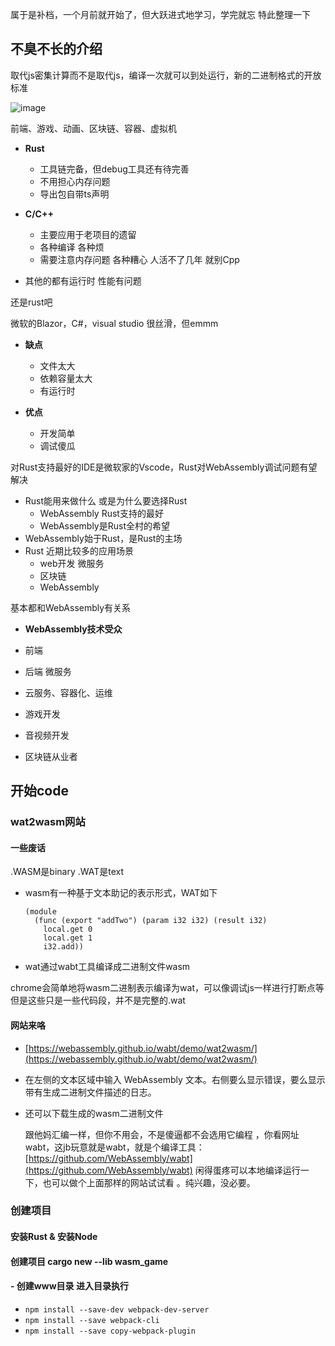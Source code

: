 属于是补档，一个月前就开始了，但大跃进式地学习，学完就忘
特此整理一下

## 不臭不长的介绍

取代js密集计算而不是取代js，编译一次就可以到处运行，新的二进制格式的开放标准

![image](https://github.com/BH3GEI/WebAssemblyLearning/assets/58540850/c70b0e61-97d1-4a16-94ba-f28c7a088d0a)

前端、游戏、动画、区块链、容器、虚拟机

- **Rust**
  - 工具链完备，但debug工具还有待完善
  - 不用担心内存问题
  - 导出包自带ts声明

- **C/C++**
  - 主要应用于老项目的遗留
  - 各种编译 各种烦
  - 需要注意内存问题 各种糟心 人活不了几年 就别Cpp

- 其他的都有运行时 性能有问题

还是rust吧

微软的Blazor，C#，visual studio 很丝滑，但emmm

- **缺点**
  - 文件太大
  - 依赖容量太大
  - 有运行时

- **优点**
  - 开发简单
  - 调试傻瓜

对Rust支持最好的IDE是微软家的Vscode，Rust对WebAssembly调试问题有望解决

- Rust能用来做什么 或是为什么要选择Rust
  - WebAssembly Rust支持的最好
  - WebAssembly是Rust全村的希望
- WebAssembly始于Rust，是Rust的主场
- Rust 近期比较多的应用场景
  - web开发 微服务
  - 区块链
  - WebAssembly

基本都和WebAssembly有关系

- **WebAssembly技术受众**

- 前端
- 后端 微服务
- 云服务、容器化、运维
- 游戏开发
- 音视频开发
- 区块链从业者
  
## 开始code
### wat2wasm网站
#### 一些废话
.WASM是binary
.WAT是text

- wasm有一种基于文本助记的表示形式，WAT如下
  ```wat
  (module
    (func (export "addTwo") (param i32 i32) (result i32)
      local.get 0
      local.get 1
      i32.add))
  ```
- wat通过wabt工具编译成二进制文件wasm

chrome会简单地将wasm二进制表示编译为wat，可以像调试js一样进行打断点等
但是这些只是一些代码段，并不是完整的.wat

#### 网站来咯
- [https://webassembly.github.io/wabt/demo/wat2wasm/](https://webassembly.github.io/wabt/demo/wat2wasm/)
  
- 在左侧的文本区域中输入 WebAssembly 文本。右侧要么显示错误，要么显示带有生成二进制文件描述的日志。
- 还可以下载生成的wasm二进制文件

  跟他妈汇编一样，但你不用会，不是傻逼都不会选用它编程
   ，你看网址wabt，这jb玩意就是wabt，就是个编译工具：
[https://github.com/WebAssembly/wabt](https://github.com/WebAssembly/wabt)
闲得蛋疼可以本地编译运行一下，也可以做个上面那样的网站试试看  。纯兴趣，没必要。


### 创建项目
#### 安装Rust & 安装Node
#### 创建项目 cargo new --lib wasm_game
#### - 创建www目录 进入目录执行
  - `npm install --save-dev webpack-dev-server`
  - `npm install --save webpack-cli`
  - `npm install --save copy-webpack-plugin`
